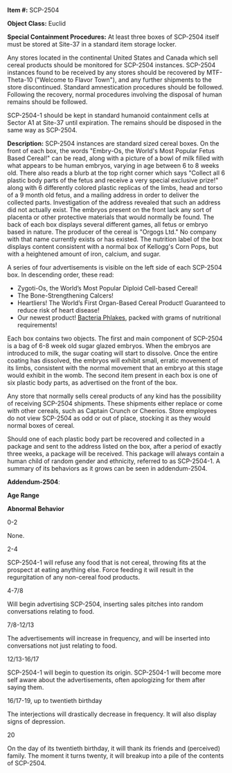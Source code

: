 **Item #:** SCP-2504

**Object Class:** Euclid

**Special Containment Procedures:** At least three boxes of SCP-2504 itself must be stored at Site-37 in a standard item storage locker.

Any stores located in the continental United States and Canada which sell cereal products should be monitored for SCP-2504 instances. SCP-2504 instances found to be received by any stores should be recovered by MTF-Theta-10 ("Welcome to Flavor Town"), and any further shipments to the store discontinued. Standard amnestication procedures should be followed. Following the recovery, normal procedures involving the disposal of human remains should be followed.

SCP-2504-1 should be kept in standard humanoid containment cells at Sector A1 at Site-37 until expiration. The remains should be disposed in the same way as SCP-2504.

**Description:** SCP-2504 instances are standard sized cereal boxes. On the front of each box, the words "Embry-Os, the World's Most Popular Fetus Based Cereal!" can be read, along with a picture of a bowl of milk filled with what appears to be human embryos, varying in age between 6 to 8 weeks old. There also reads a blurb at the top right corner which says "Collect all 6 plastic body parts of the fetus and receive a very special exclusive prize!" along with 6 differently colored plastic replicas of the limbs, head and torso of a 9 month old fetus, and a mailing address in order to deliver the collected parts. Investigation of the address revealed that such an address did not actually exist. The embryos present on the front lack any sort of placenta or other protective materials that would normally be found. The back of each box displays several different games, all fetus or embryo based in nature. The producer of the cereal is "Orgogs Ltd." No company with that name currently exists or has existed. The nutrition label of the box displays content consistent with a normal box of Kellogg's Corn Pops, but with a heightened amount of iron, calcium, and sugar.

A series of four advertisements is visible on the left side of each SCP-2504 box. In descending order, these read:

*   Zygoti-Os, the World’s Most Popular Diploid Cell-based Cereal!
*   The Bone-Strengthening Calcers!
*   Heartliers! The World’s First Organ-Based Cereal Product! Guaranteed to reduce risk of heart disease!
*   Our newest product! [Bacteria Phlakes](/scp-3536), packed with grams of nutritional requirements!

Each box contains two objects. The first and main component of SCP-2504 is a bag of 6-8 week old sugar glazed embryos. When the embryos are introduced to milk, the sugar coating will start to dissolve. Once the entire coating has dissolved, the embryos will exhibit small, erratic movement of its limbs, consistent with the normal movement that an embryo at this stage would exhibit in the womb. The second item present in each box is one of six plastic body parts, as advertised on the front of the box.

Any store that normally sells cereal products of any kind has the possibility of receiving SCP-2504 shipments. These shipments either replace or come with other cereals, such as Captain Crunch or Cheerios. Store employees do not view SCP-2504 as odd or out of place, stocking it as they would normal boxes of cereal.

Should one of each plastic body part be recovered and collected in a package and sent to the address listed on the box, after a period of exactly three weeks, a package will be received. This package will always contain a human child of random gender and ethnicity, referred to as SCP-2504-1. A summary of its behaviors as it grows can be seen in addendum-2504.

**Addendum-2504**:  

**Age Range**

**Abnormal Behavior**

0-2

None.

2-4

SCP-2504-1 will refuse any food that is not cereal, throwing fits at the prospect at eating anything else. Force feeding it will result in the regurgitation of any non-cereal food products.

4-7/8

Will begin advertising SCP-2504, inserting sales pitches into random conversations relating to food.

7/8-12/13

The advertisements will increase in frequency, and will be inserted into conversations not just relating to food.

12/13-16/17

SCP-2504-1 will begin to question its origin. SCP-2504-1 will become more self aware about the advertisements, often apologizing for them after saying them.

16/17-19, up to twentieth birthday

The interjections will drastically decrease in frequency. It will also display signs of depression.

20

On the day of its twentieth birthday, it will thank its friends and (perceived) family. The moment it turns twenty, it will breakup into a pile of the contents of SCP-2504.